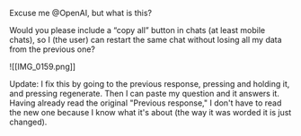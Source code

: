 Excuse me @OpenAI, but what is this?

Would you please include a “copy all” button in chats (at least mobile chats), so I (the user) can restart the same chat without losing all my data from the previous one?

![[IMG_0159.png]]

Update: I fix this by going to the previous response, pressing and holding it, and pressing regenerate. Then I can paste my question and it answers it. Having already read the original "Previous response," I don't have to read the new one because I know what it's about (the way it was worded it is just changed).